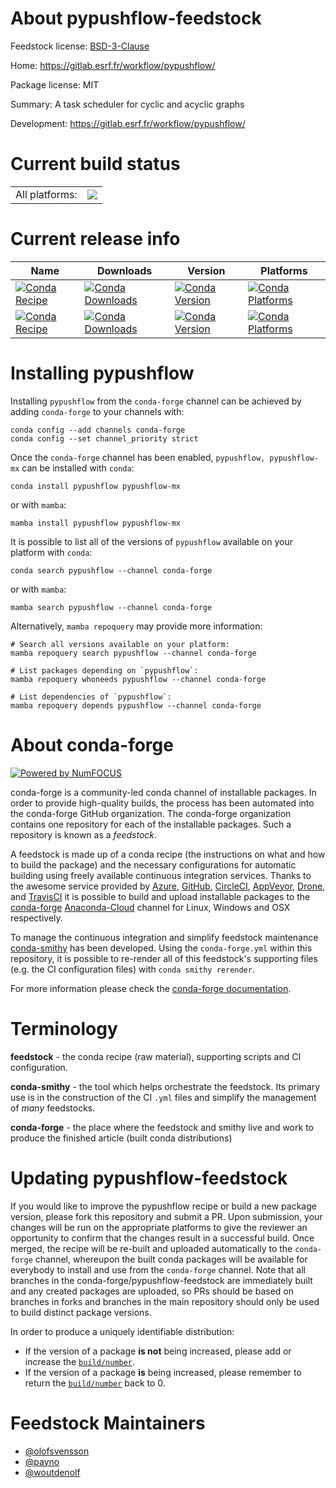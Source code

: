 About pypushflow-feedstock
==========================

Feedstock license: [BSD-3-Clause](https://github.com/conda-forge/pypushflow-feedstock/blob/main/LICENSE.txt)

Home: https://gitlab.esrf.fr/workflow/pypushflow/

Package license: MIT

Summary: A task scheduler for cyclic and acyclic graphs

Development: https://gitlab.esrf.fr/workflow/pypushflow/

Current build status
====================


<table><tr><td>All platforms:</td>
    <td>
      <a href="https://dev.azure.com/conda-forge/feedstock-builds/_build/latest?definitionId=16381&branchName=main">
        <img src="https://dev.azure.com/conda-forge/feedstock-builds/_apis/build/status/pypushflow-feedstock?branchName=main">
      </a>
    </td>
  </tr>
</table>

Current release info
====================

| Name | Downloads | Version | Platforms |
| --- | --- | --- | --- |
| [![Conda Recipe](https://img.shields.io/badge/recipe-pypushflow-green.svg)](https://anaconda.org/conda-forge/pypushflow) | [![Conda Downloads](https://img.shields.io/conda/dn/conda-forge/pypushflow.svg)](https://anaconda.org/conda-forge/pypushflow) | [![Conda Version](https://img.shields.io/conda/vn/conda-forge/pypushflow.svg)](https://anaconda.org/conda-forge/pypushflow) | [![Conda Platforms](https://img.shields.io/conda/pn/conda-forge/pypushflow.svg)](https://anaconda.org/conda-forge/pypushflow) |
| [![Conda Recipe](https://img.shields.io/badge/recipe-pypushflow--mx-green.svg)](https://anaconda.org/conda-forge/pypushflow-mx) | [![Conda Downloads](https://img.shields.io/conda/dn/conda-forge/pypushflow-mx.svg)](https://anaconda.org/conda-forge/pypushflow-mx) | [![Conda Version](https://img.shields.io/conda/vn/conda-forge/pypushflow-mx.svg)](https://anaconda.org/conda-forge/pypushflow-mx) | [![Conda Platforms](https://img.shields.io/conda/pn/conda-forge/pypushflow-mx.svg)](https://anaconda.org/conda-forge/pypushflow-mx) |

Installing pypushflow
=====================

Installing `pypushflow` from the `conda-forge` channel can be achieved by adding `conda-forge` to your channels with:

```
conda config --add channels conda-forge
conda config --set channel_priority strict
```

Once the `conda-forge` channel has been enabled, `pypushflow, pypushflow-mx` can be installed with `conda`:

```
conda install pypushflow pypushflow-mx
```

or with `mamba`:

```
mamba install pypushflow pypushflow-mx
```

It is possible to list all of the versions of `pypushflow` available on your platform with `conda`:

```
conda search pypushflow --channel conda-forge
```

or with `mamba`:

```
mamba search pypushflow --channel conda-forge
```

Alternatively, `mamba repoquery` may provide more information:

```
# Search all versions available on your platform:
mamba repoquery search pypushflow --channel conda-forge

# List packages depending on `pypushflow`:
mamba repoquery whoneeds pypushflow --channel conda-forge

# List dependencies of `pypushflow`:
mamba repoquery depends pypushflow --channel conda-forge
```


About conda-forge
=================

[![Powered by
NumFOCUS](https://img.shields.io/badge/powered%20by-NumFOCUS-orange.svg?style=flat&colorA=E1523D&colorB=007D8A)](https://numfocus.org)

conda-forge is a community-led conda channel of installable packages.
In order to provide high-quality builds, the process has been automated into the
conda-forge GitHub organization. The conda-forge organization contains one repository
for each of the installable packages. Such a repository is known as a *feedstock*.

A feedstock is made up of a conda recipe (the instructions on what and how to build
the package) and the necessary configurations for automatic building using freely
available continuous integration services. Thanks to the awesome service provided by
[Azure](https://azure.microsoft.com/en-us/services/devops/), [GitHub](https://github.com/),
[CircleCI](https://circleci.com/), [AppVeyor](https://www.appveyor.com/),
[Drone](https://cloud.drone.io/welcome), and [TravisCI](https://travis-ci.com/)
it is possible to build and upload installable packages to the
[conda-forge](https://anaconda.org/conda-forge) [Anaconda-Cloud](https://anaconda.org/)
channel for Linux, Windows and OSX respectively.

To manage the continuous integration and simplify feedstock maintenance
[conda-smithy](https://github.com/conda-forge/conda-smithy) has been developed.
Using the ``conda-forge.yml`` within this repository, it is possible to re-render all of
this feedstock's supporting files (e.g. the CI configuration files) with ``conda smithy rerender``.

For more information please check the [conda-forge documentation](https://conda-forge.org/docs/).

Terminology
===========

**feedstock** - the conda recipe (raw material), supporting scripts and CI configuration.

**conda-smithy** - the tool which helps orchestrate the feedstock.
                   Its primary use is in the construction of the CI ``.yml`` files
                   and simplify the management of *many* feedstocks.

**conda-forge** - the place where the feedstock and smithy live and work to
                  produce the finished article (built conda distributions)


Updating pypushflow-feedstock
=============================

If you would like to improve the pypushflow recipe or build a new
package version, please fork this repository and submit a PR. Upon submission,
your changes will be run on the appropriate platforms to give the reviewer an
opportunity to confirm that the changes result in a successful build. Once
merged, the recipe will be re-built and uploaded automatically to the
`conda-forge` channel, whereupon the built conda packages will be available for
everybody to install and use from the `conda-forge` channel.
Note that all branches in the conda-forge/pypushflow-feedstock are
immediately built and any created packages are uploaded, so PRs should be based
on branches in forks and branches in the main repository should only be used to
build distinct package versions.

In order to produce a uniquely identifiable distribution:
 * If the version of a package **is not** being increased, please add or increase
   the [``build/number``](https://docs.conda.io/projects/conda-build/en/latest/resources/define-metadata.html#build-number-and-string).
 * If the version of a package **is** being increased, please remember to return
   the [``build/number``](https://docs.conda.io/projects/conda-build/en/latest/resources/define-metadata.html#build-number-and-string)
   back to 0.

Feedstock Maintainers
=====================

* [@olofsvensson](https://github.com/olofsvensson/)
* [@payno](https://github.com/payno/)
* [@woutdenolf](https://github.com/woutdenolf/)

